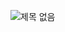 ![제목 없음](https://github.com/bapunn/blogassignment/assets/77678677/87bc4687-b96e-4e6c-affb-b8747a318f56)
